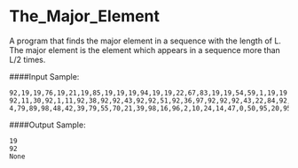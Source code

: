 The_Major_Element
=================

A program that finds the major element in a sequence with the length of L. The major element is the element which appears in a sequence more than L/2 times.

####Input Sample:
~~~
92,19,19,76,19,21,19,85,19,19,19,94,19,19,22,67,83,19,19,54,59,1,19,19
92,11,30,92,1,11,92,38,92,92,43,92,92,51,92,36,97,92,92,92,43,22,84,92,92
4,79,89,98,48,42,39,79,55,70,21,39,98,16,96,2,10,24,14,47,0,50,95,20,95,48,50,12,42
~~~

####Output Sample:
~~~
19
92
None
~~~
